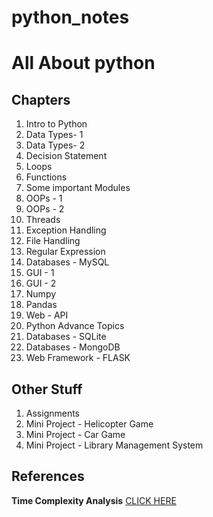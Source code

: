# python_notes
# All About python

## Chapters
  1. Intro to Python<br>
  2. Data Types- 1<br>
  3. Data Types- 2<br>
  4. Decision Statement<br>
  5. Loops<br>
  6. Functions<br>
  7. Some important Modules<br>
  8. OOPs - 1<br>
  9. OOPs - 2<br>
  10. Threads<br>
  11. Exception Handling<br>
  12. File Handling<br>
  13. Regular Expression<br>
  14. Databases - MySQL<br>
  15. GUI - 1<br>
  16. GUI - 2<br>
  17. Numpy<br>
  18. Pandas<br>
  19. Web - API<br>
  20. Python Advance Topics<br>
  21. Databases - SQLite<br>
  22. Databases - MongoDB<br>
  23. Web Framework - FLASK<br>

## Other Stuff
  1. Assignments<br>
  2. Mini Project - Helicopter Game<br>
  3. Mini Project - Car Game<br>
  4. Mini Project - Library Management System<br>

## References
<b>Time Complexity Analysis</b> <a href="https://www.youtube.com/playlist?list=PL2_aWCzGMAwI9HK8YPVBjElbLbI3ufctn"> CLICK HERE</a>

